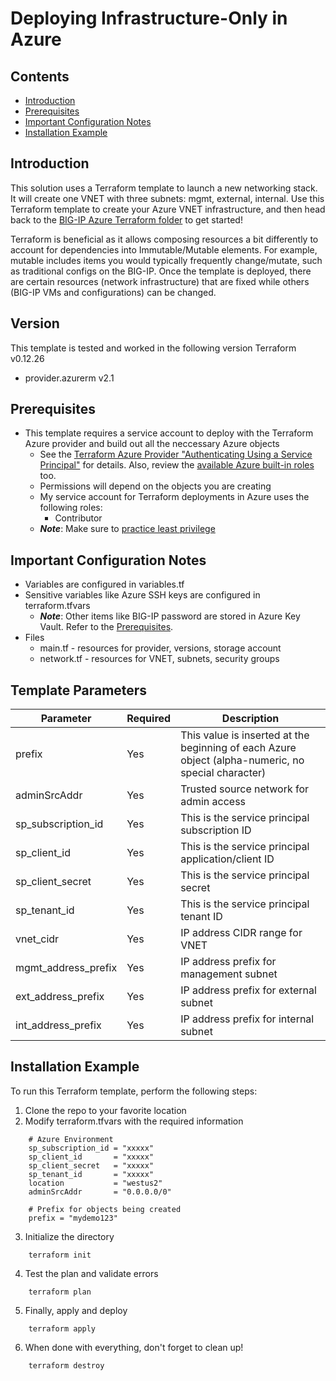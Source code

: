 # Deploying Infrastructure-Only in Azure

## Contents

- [Introduction](#introduction)
- [Prerequisites](#prerequisites)
- [Important Configuration Notes](#important-configuration-notes)
- [Installation Example](#installation-example)

## Introduction

This solution uses a Terraform template to launch a new networking stack. It will create one VNET with three subnets: mgmt, external, internal. Use this Terraform template to create your Azure VNET infrastructure, and then head back to the [BIG-IP Azure Terraform folder](../) to get started!

Terraform is beneficial as it allows composing resources a bit differently to account for dependencies into Immutable/Mutable elements. For example, mutable includes items you would typically frequently change/mutate, such as traditional configs on the BIG-IP. Once the template is deployed, there are certain resources (network infrastructure) that are fixed while others (BIG-IP VMs and configurations) can be changed.

## Version
This template is tested and worked in the following version
Terraform v0.12.26
+ provider.azurerm v2.1

## Prerequisites

- This template requires a service account to deploy with the Terraform Azure provider and build out all the neccessary Azure objects
  - See the [Terraform Azure Provider "Authenticating Using a Service Principal"](https://www.terraform.io/docs/providers/azurerm/guides/service_principal_client_secret.html) for details. Also, review the [available Azure built-in roles](https://docs.microsoft.com/en-gb/azure/role-based-access-control/built-in-roles) too.
  - Permissions will depend on the objects you are creating
  - My service account for Terraform deployments in Azure uses the following roles:
    - Contributor
  - ***Note***: Make sure to [practice least privilege](https://docs.microsoft.com/en-us/azure/security/fundamentals/identity-management-best-practices#lower-exposure-of-privileged-accounts)

## Important Configuration Notes

- Variables are configured in variables.tf
- Sensitive variables like Azure SSH keys are configured in terraform.tfvars
  - ***Note***: Other items like BIG-IP password are stored in Azure Key Vault. Refer to the [Prerequisites](#prerequisites).
- Files
  - main.tf - resources for provider, versions, storage account
  - network.tf - resources for VNET, subnets, security groups

## Template Parameters

| Parameter | Required | Description |
| --- | --- | --- |
| prefix | Yes | This value is inserted at the beginning of each Azure object (alpha-numeric, no special character) |
| adminSrcAddr | Yes | Trusted source network for admin access |
| sp_subscription_id | Yes | This is the service principal subscription ID |
| sp_client_id | Yes | This is the service principal application/client ID |
| sp_client_secret | Yes | This is the service principal secret |
| sp_tenant_id | Yes | This is the service principal tenant ID |
| vnet_cidr | Yes | IP address CIDR range for VNET |
| mgmt_address_prefix | Yes | IP address prefix for management subnet |
| ext_address_prefix | Yes | IP address prefix for external subnet |
| int_address_prefix | Yes | IP address prefix for internal subnet |

## Installation Example

To run this Terraform template, perform the following steps:
  1. Clone the repo to your favorite location
  2. Modify terraform.tfvars with the required information
  ```
      # Azure Environment
      sp_subscription_id = "xxxxx"
      sp_client_id       = "xxxxx"
      sp_client_secret   = "xxxxx"
      sp_tenant_id       = "xxxxx"
      location           = "westus2"
      adminSrcAddr       = "0.0.0.0/0"

      # Prefix for objects being created
      prefix = "mydemo123"
  ```
  3. Initialize the directory
  ```
      terraform init
  ```
  4. Test the plan and validate errors
  ```
      terraform plan
  ```
  5. Finally, apply and deploy
  ```
      terraform apply
  ```
  6. When done with everything, don't forget to clean up!
  ```
      terraform destroy
  ```
  